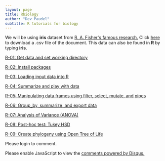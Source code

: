 ```yaml
---
layout: page
title: Rbiology
author: "Dev Paudel"
subtitle: R tutorials for biology
---
```

We will be using **iris** dataset from [R. A. Fisher's famous research.](http://onlinelibrary.wiley.com/doi/10.1111/j.1469-1809.1936.tb02137.x/abstract)
Click [here](https://rbiology.github.io/_data/irisdata.csv) to download a .csv file of the document.
This data can also be found in **R** by typing **iris**.

[R-01: Get data and set working directory](https://rbiology.github.io/2018-02-02-r101_1a/)

[R-02: Install packages](https://rbiology.github.io/2018-02-03-r101-a2/)

[R-03: Loading input data into R](https://rbiology.github.io/2018-02-04-r101-a3/)

[R-04: Summarize and play with data](https://rbiology.github.io/2018-02-05-r101-a4/)

[R-05: Manipulating data frames using filter, select, mutate, and pipes](https://rbiology.github.io/2018-02-06-r101-a5/)

[R-06: Group_by, summarize, and export data](https://rbiology.github.io/2018-02-07-r101-a6/)

[R-07: Analysis of Variance (ANOVA)](https://rbiology.github.io/2018-02-08-r101-a7/)

[R-08: Post-hoc test: Tukey HSD](https://rbiology.github.io/2018-02-09-r101-a8/)

[R-09: Create phylogeny using Open Tree of Life](https://rbiology.github.io/2018-05-25-r09-a9/) 


Please login to comment.

<div id="disqus_thread"></div>
<script>

/**
*  RECOMMENDED CONFIGURATION VARIABLES: EDIT AND UNCOMMENT THE SECTION BELOW TO INSERT DYNAMIC VALUES FROM YOUR PLATFORM OR CMS.
*  LEARN WHY DEFINING THESE VARIABLES IS IMPORTANT: https://disqus.com/admin/universalcode/#configuration-variables*/
/*
var disqus_config = function () {
this.page.url = PAGE_URL;  // Replace PAGE_URL with your page's canonical URL variable
this.page.identifier = PAGE_IDENTIFIER; // Replace PAGE_IDENTIFIER with your page's unique identifier variable
};
*/
(function() { // DON'T EDIT BELOW THIS LINE
var d = document, s = d.createElement('script');
s.src = 'https://rbiology-github-io.disqus.com/embed.js';
s.setAttribute('data-timestamp', +new Date());
(d.head || d.body).appendChild(s);
})();
</script>
<noscript>Please enable JavaScript to view the <a href="https://disqus.com/?ref_noscript">comments powered by Disqus.</a></noscript>
                            
